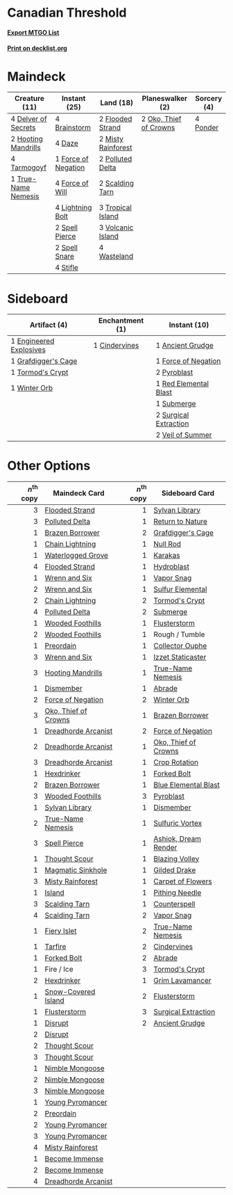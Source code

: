 # Canadian Threshold

#### [Export MTGO List](../collection/Canadian%20Threshold/Canadian%20Threshold.txt)
#### [Print on decklist.org](http://decklist.org/?deckmain=4%09Brainstorm%0A4%09Daze%0A4%09Delver%20of%20Secrets%0A2%09Flooded%20Strand%0A1%09Force%20of%20Negation%0A4%09Force%20of%20Will%0A2%09Hooting%20Mandrills%0A4%09Lightning%20Bolt%0A2%09Misty%20Rainforest%0A2%09Oko,%20Thief%20of%20Crowns%0A2%09Polluted%20Delta%0A4%09Ponder%0A2%09Scalding%20Tarn%0A2%09Spell%20Pierce%0A2%09Spell%20Snare%0A4%09Stifle%0A4%09Tarmogoyf%0A3%09Tropical%20Island%0A1%09True-Name%20Nemesis%0A3%09Volcanic%20Island%0A4%09Wasteland&deckside=1%09Ancient%20Grudge%0A1%09Cindervines%0A1%09Engineered%20Explosives%0A1%09Force%20of%20Negation%0A1%09Grafdigger's%20Cage%0A2%09Pyroblast%0A1%09Red%20Elemental%20Blast%0A1%09Submerge%0A2%09Surgical%20Extraction%0A1%09Tormod's%20Crypt%0A2%09Veil%20of%20Summer%0A1%09Winter%20Orb)
# Maindeck

|                                        Creature (11)                                         |                                         Instant (25)                                         |                                          Land (18)                                          |                                        Planeswalker (2)                                         |                                    Sorcery (4)                                    |
|----------------------------------------------------------------------------------------------|----------------------------------------------------------------------------------------------|---------------------------------------------------------------------------------------------|-------------------------------------------------------------------------------------------------|-----------------------------------------------------------------------------------|
|4 [Delver of Secrets](http://gatherer.wizards.com/Pages/Card/Details.aspx?multiverseid=226749)|4 [Brainstorm](http://gatherer.wizards.com/Pages/Card/Details.aspx?multiverseid=3897)         |2 [Flooded Strand](http://gatherer.wizards.com/Pages/Card/Details.aspx?multiverseid=405098)  |2 [Oko, Thief of Crowns](http://gatherer.wizards.com/Pages/Card/Details.aspx?multiverseid=473159)|4 [Ponder](http://gatherer.wizards.com/Pages/Card/Details.aspx?multiverseid=451051)|
|2 [Hooting Mandrills](http://gatherer.wizards.com/Pages/Card/Details.aspx?multiverseid=386558)|4 [Daze](http://gatherer.wizards.com/Pages/Card/Details.aspx?multiverseid=189255)             |2 [Misty Rainforest](http://gatherer.wizards.com/Pages/Card/Details.aspx?multiverseid=405102)|                                                                                                 |                                                                                   |
|4 [Tarmogoyf](http://gatherer.wizards.com/Pages/Card/Details.aspx?multiverseid=136142)        |1 [Force of Negation](http://gatherer.wizards.com/Pages/Card/Details.aspx?multiverseid=464001)|2 [Polluted Delta](http://gatherer.wizards.com/Pages/Card/Details.aspx?multiverseid=405104)  |                                                                                                 |                                                                                   |
|1 [True-Name Nemesis](http://gatherer.wizards.com/Pages/Card/Details.aspx?multiverseid=446104)|4 [Force of Will](http://gatherer.wizards.com/Pages/Card/Details.aspx?multiverseid=3107)      |2 [Scalding Tarn](http://gatherer.wizards.com/Pages/Card/Details.aspx?multiverseid=405107)   |                                                                                                 |                                                                                   |
|                                                                                              |4 [Lightning Bolt](http://gatherer.wizards.com/Pages/Card/Details.aspx?multiverseid=806)      |3 [Tropical Island](http://gatherer.wizards.com/Pages/Card/Details.aspx?multiverseid=884)    |                                                                                                 |                                                                                   |
|                                                                                              |2 [Spell Pierce](http://gatherer.wizards.com/Pages/Card/Details.aspx?multiverseid=425876)     |3 [Volcanic Island](http://gatherer.wizards.com/Pages/Card/Details.aspx?multiverseid=887)    |                                                                                                 |                                                                                   |
|                                                                                              |2 [Spell Snare](http://gatherer.wizards.com/Pages/Card/Details.aspx?multiverseid=446100)      |4 [Wasteland](http://gatherer.wizards.com/Pages/Card/Details.aspx?multiverseid=413790)       |                                                                                                 |                                                                                   |
|                                                                                              |4 [Stifle](http://gatherer.wizards.com/Pages/Card/Details.aspx?multiverseid=382377)           |                                                                                             |                                                                                                 |                                                                                   |


# Sideboard

|                                          Artifact (4)                                           |                                    Enchantment (1)                                     |                                          Instant (10)                                          |
|-------------------------------------------------------------------------------------------------|----------------------------------------------------------------------------------------|------------------------------------------------------------------------------------------------|
|1 [Engineered Explosives](http://gatherer.wizards.com/Pages/Card/Details.aspx?multiverseid=50139)|1 [Cindervines](http://gatherer.wizards.com/Pages/Card/Details.aspx?multiverseid=457305)|1 [Ancient Grudge](http://gatherer.wizards.com/Pages/Card/Details.aspx?multiverseid=235600)     |
|1 [Grafdigger's Cage](http://gatherer.wizards.com/Pages/Card/Details.aspx?multiverseid=278452)   |                                                                                        |1 [Force of Negation](http://gatherer.wizards.com/Pages/Card/Details.aspx?multiverseid=464001)  |
|1 [Tormod's Crypt](http://gatherer.wizards.com/Pages/Card/Details.aspx?multiverseid=389723)      |                                                                                        |2 [Pyroblast](http://gatherer.wizards.com/Pages/Card/Details.aspx?multiverseid=4083)            |
|1 [Winter Orb](http://gatherer.wizards.com/Pages/Card/Details.aspx?multiverseid=643)             |                                                                                        |1 [Red Elemental Blast](http://gatherer.wizards.com/Pages/Card/Details.aspx?multiverseid=814)   |
|                                                                                                 |                                                                                        |1 [Submerge](http://gatherer.wizards.com/Pages/Card/Details.aspx?multiverseid=21296)            |
|                                                                                                 |                                                                                        |2 [Surgical Extraction](http://gatherer.wizards.com/Pages/Card/Details.aspx?multiverseid=397706)|
|                                                                                                 |                                                                                        |2 [Veil of Summer](http://gatherer.wizards.com/Pages/Card/Details.aspx?multiverseid=466952)     |


# Other Options

|*n*<sup>th</sup> copy|                                         Maindeck Card                                         |*n*<sup>th</sup> copy|                                        Sideboard Card                                         |
|--------------------:|-----------------------------------------------------------------------------------------------|--------------------:|-----------------------------------------------------------------------------------------------|
|                    3|[Flooded Strand](http://gatherer.wizards.com/Pages/Card/Details.aspx?multiverseid=405098)      |                    1|[Sylvan Library](http://gatherer.wizards.com/Pages/Card/Details.aspx?multiverseid=2240)        |
|                    3|[Polluted Delta](http://gatherer.wizards.com/Pages/Card/Details.aspx?multiverseid=405104)      |                    1|[Return to Nature](http://gatherer.wizards.com/Pages/Card/Details.aspx?multiverseid=461102)    |
|                    1|[Brazen Borrower](http://gatherer.wizards.com/Pages/Card/Details.aspx?multiverseid=473001)     |                    2|[Grafdigger's Cage](http://gatherer.wizards.com/Pages/Card/Details.aspx?multiverseid=278452)   |
|                    1|[Chain Lightning](http://gatherer.wizards.com/Pages/Card/Details.aspx?multiverseid=446139)     |                    1|[Null Rod](http://gatherer.wizards.com/Pages/Card/Details.aspx?multiverseid=383034)            |
|                    1|[Waterlogged Grove](http://gatherer.wizards.com/Pages/Card/Details.aspx?multiverseid=464198)   |                    1|[Karakas](http://gatherer.wizards.com/Pages/Card/Details.aspx?multiverseid=413782)             |
|                    4|[Flooded Strand](http://gatherer.wizards.com/Pages/Card/Details.aspx?multiverseid=405098)      |                    1|[Hydroblast](http://gatherer.wizards.com/Pages/Card/Details.aspx?multiverseid=3915)            |
|                    1|[Wrenn and Six](http://gatherer.wizards.com/Pages/Card/Details.aspx?multiverseid=464166)       |                    1|[Vapor Snag](http://gatherer.wizards.com/Pages/Card/Details.aspx?multiverseid=249373)          |
|                    2|[Wrenn and Six](http://gatherer.wizards.com/Pages/Card/Details.aspx?multiverseid=464166)       |                    1|[Sulfur Elemental](http://gatherer.wizards.com/Pages/Card/Details.aspx?multiverseid=122416)    |
|                    2|[Chain Lightning](http://gatherer.wizards.com/Pages/Card/Details.aspx?multiverseid=446139)     |                    2|[Tormod's Crypt](http://gatherer.wizards.com/Pages/Card/Details.aspx?multiverseid=389723)      |
|                    4|[Polluted Delta](http://gatherer.wizards.com/Pages/Card/Details.aspx?multiverseid=405104)      |                    2|[Submerge](http://gatherer.wizards.com/Pages/Card/Details.aspx?multiverseid=21296)             |
|                    1|[Wooded Foothills](http://gatherer.wizards.com/Pages/Card/Details.aspx?multiverseid=405116)    |                    1|[Flusterstorm](http://gatherer.wizards.com/Pages/Card/Details.aspx?multiverseid=228255)        |
|                    2|[Wooded Foothills](http://gatherer.wizards.com/Pages/Card/Details.aspx?multiverseid=405116)    |                    1|Rough / Tumble                                                                                 |
|                    1|[Preordain](http://gatherer.wizards.com/Pages/Card/Details.aspx?multiverseid=405347)           |                    1|[Collector Ouphe](http://gatherer.wizards.com/Pages/Card/Details.aspx?multiverseid=464107)     |
|                    3|[Wrenn and Six](http://gatherer.wizards.com/Pages/Card/Details.aspx?multiverseid=464166)       |                    1|[Izzet Staticaster](http://gatherer.wizards.com/Pages/Card/Details.aspx?multiverseid=253638)   |
|                    3|[Hooting Mandrills](http://gatherer.wizards.com/Pages/Card/Details.aspx?multiverseid=386558)   |                    1|[True-Name Nemesis](http://gatherer.wizards.com/Pages/Card/Details.aspx?multiverseid=446104)   |
|                    1|[Dismember](http://gatherer.wizards.com/Pages/Card/Details.aspx?multiverseid=382182)           |                    1|[Abrade](http://gatherer.wizards.com/Pages/Card/Details.aspx?multiverseid=430772)              |
|                    2|[Force of Negation](http://gatherer.wizards.com/Pages/Card/Details.aspx?multiverseid=464001)   |                    2|[Winter Orb](http://gatherer.wizards.com/Pages/Card/Details.aspx?multiverseid=643)             |
|                    3|[Oko, Thief of Crowns](http://gatherer.wizards.com/Pages/Card/Details.aspx?multiverseid=473159)|                    1|[Brazen Borrower](http://gatherer.wizards.com/Pages/Card/Details.aspx?multiverseid=473001)     |
|                    1|[Dreadhorde Arcanist](http://gatherer.wizards.com/Pages/Card/Details.aspx?multiverseid=461052) |                    2|[Force of Negation](http://gatherer.wizards.com/Pages/Card/Details.aspx?multiverseid=464001)   |
|                    2|[Dreadhorde Arcanist](http://gatherer.wizards.com/Pages/Card/Details.aspx?multiverseid=461052) |                    1|[Oko, Thief of Crowns](http://gatherer.wizards.com/Pages/Card/Details.aspx?multiverseid=473159)|
|                    3|[Dreadhorde Arcanist](http://gatherer.wizards.com/Pages/Card/Details.aspx?multiverseid=461052) |                    1|[Crop Rotation](http://gatherer.wizards.com/Pages/Card/Details.aspx?multiverseid=417430)       |
|                    1|[Hexdrinker](http://gatherer.wizards.com/Pages/Card/Details.aspx?multiverseid=464117)          |                    1|[Forked Bolt](http://gatherer.wizards.com/Pages/Card/Details.aspx?multiverseid=401702)         |
|                    2|[Brazen Borrower](http://gatherer.wizards.com/Pages/Card/Details.aspx?multiverseid=473001)     |                    1|[Blue Elemental Blast](http://gatherer.wizards.com/Pages/Card/Details.aspx?multiverseid=694)   |
|                    3|[Wooded Foothills](http://gatherer.wizards.com/Pages/Card/Details.aspx?multiverseid=405116)    |                    3|[Pyroblast](http://gatherer.wizards.com/Pages/Card/Details.aspx?multiverseid=4083)             |
|                    1|[Sylvan Library](http://gatherer.wizards.com/Pages/Card/Details.aspx?multiverseid=2240)        |                    1|[Dismember](http://gatherer.wizards.com/Pages/Card/Details.aspx?multiverseid=382182)           |
|                    2|[True-Name Nemesis](http://gatherer.wizards.com/Pages/Card/Details.aspx?multiverseid=446104)   |                    1|[Sulfuric Vortex](http://gatherer.wizards.com/Pages/Card/Details.aspx?multiverseid=382379)     |
|                    3|[Spell Pierce](http://gatherer.wizards.com/Pages/Card/Details.aspx?multiverseid=425876)        |                    1|[Ashiok, Dream Render](http://gatherer.wizards.com/Pages/Card/Details.aspx?multiverseid=461155)|
|                    1|[Thought Scour](http://gatherer.wizards.com/Pages/Card/Details.aspx?multiverseid=380203)       |                    1|[Blazing Volley](http://gatherer.wizards.com/Pages/Card/Details.aspx?multiverseid=426821)      |
|                    1|[Magmatic Sinkhole](http://gatherer.wizards.com/Pages/Card/Details.aspx?multiverseid=464084)   |                    1|[Gilded Drake](http://gatherer.wizards.com/Pages/Card/Details.aspx?multiverseid=5837)          |
|                    3|[Misty Rainforest](http://gatherer.wizards.com/Pages/Card/Details.aspx?multiverseid=405102)    |                    1|[Carpet of Flowers](http://gatherer.wizards.com/Pages/Card/Details.aspx?multiverseid=5858)     |
|                    1|[Island](http://gatherer.wizards.com/Pages/Card/Details.aspx?multiverseid=439857)              |                    1|[Pithing Needle](http://gatherer.wizards.com/Pages/Card/Details.aspx?multiverseid=129526)      |
|                    3|[Scalding Tarn](http://gatherer.wizards.com/Pages/Card/Details.aspx?multiverseid=405107)       |                    1|[Counterspell](http://gatherer.wizards.com/Pages/Card/Details.aspx?multiverseid=699)           |
|                    4|[Scalding Tarn](http://gatherer.wizards.com/Pages/Card/Details.aspx?multiverseid=405107)       |                    2|[Vapor Snag](http://gatherer.wizards.com/Pages/Card/Details.aspx?multiverseid=249373)          |
|                    1|[Fiery Islet](http://gatherer.wizards.com/Pages/Card/Details.aspx?multiverseid=464187)         |                    2|[True-Name Nemesis](http://gatherer.wizards.com/Pages/Card/Details.aspx?multiverseid=446104)   |
|                    1|[Tarfire](http://gatherer.wizards.com/Pages/Card/Details.aspx?multiverseid=157921)             |                    2|[Cindervines](http://gatherer.wizards.com/Pages/Card/Details.aspx?multiverseid=457305)         |
|                    1|[Forked Bolt](http://gatherer.wizards.com/Pages/Card/Details.aspx?multiverseid=401702)         |                    2|[Abrade](http://gatherer.wizards.com/Pages/Card/Details.aspx?multiverseid=430772)              |
|                    1|Fire / Ice                                                                                     |                    3|[Tormod's Crypt](http://gatherer.wizards.com/Pages/Card/Details.aspx?multiverseid=389723)      |
|                    2|[Hexdrinker](http://gatherer.wizards.com/Pages/Card/Details.aspx?multiverseid=464117)          |                    1|[Grim Lavamancer](http://gatherer.wizards.com/Pages/Card/Details.aspx?multiverseid=430589)     |
|                    1|[Snow-Covered Island](http://gatherer.wizards.com/Pages/Card/Details.aspx?multiverseid=121130) |                    2|[Flusterstorm](http://gatherer.wizards.com/Pages/Card/Details.aspx?multiverseid=228255)        |
|                    1|[Flusterstorm](http://gatherer.wizards.com/Pages/Card/Details.aspx?multiverseid=228255)        |                    3|[Surgical Extraction](http://gatherer.wizards.com/Pages/Card/Details.aspx?multiverseid=397706) |
|                    1|[Disrupt](http://gatherer.wizards.com/Pages/Card/Details.aspx?multiverseid=23000)              |                    2|[Ancient Grudge](http://gatherer.wizards.com/Pages/Card/Details.aspx?multiverseid=235600)      |
|                    2|[Disrupt](http://gatherer.wizards.com/Pages/Card/Details.aspx?multiverseid=23000)              |                     |                                                                                               |
|                    2|[Thought Scour](http://gatherer.wizards.com/Pages/Card/Details.aspx?multiverseid=380203)       |                     |                                                                                               |
|                    3|[Thought Scour](http://gatherer.wizards.com/Pages/Card/Details.aspx?multiverseid=380203)       |                     |                                                                                               |
|                    1|[Nimble Mongoose](http://gatherer.wizards.com/Pages/Card/Details.aspx?multiverseid=413721)     |                     |                                                                                               |
|                    2|[Nimble Mongoose](http://gatherer.wizards.com/Pages/Card/Details.aspx?multiverseid=413721)     |                     |                                                                                               |
|                    3|[Nimble Mongoose](http://gatherer.wizards.com/Pages/Card/Details.aspx?multiverseid=413721)     |                     |                                                                                               |
|                    1|[Young Pyromancer](http://gatherer.wizards.com/Pages/Card/Details.aspx?multiverseid=426592)    |                     |                                                                                               |
|                    2|[Preordain](http://gatherer.wizards.com/Pages/Card/Details.aspx?multiverseid=405347)           |                     |                                                                                               |
|                    2|[Young Pyromancer](http://gatherer.wizards.com/Pages/Card/Details.aspx?multiverseid=426592)    |                     |                                                                                               |
|                    3|[Young Pyromancer](http://gatherer.wizards.com/Pages/Card/Details.aspx?multiverseid=426592)    |                     |                                                                                               |
|                    4|[Misty Rainforest](http://gatherer.wizards.com/Pages/Card/Details.aspx?multiverseid=405102)    |                     |                                                                                               |
|                    1|[Become Immense](http://gatherer.wizards.com/Pages/Card/Details.aspx?multiverseid=386487)      |                     |                                                                                               |
|                    2|[Become Immense](http://gatherer.wizards.com/Pages/Card/Details.aspx?multiverseid=386487)      |                     |                                                                                               |
|                    4|[Dreadhorde Arcanist](http://gatherer.wizards.com/Pages/Card/Details.aspx?multiverseid=461052) |                     |                                                                                               |

